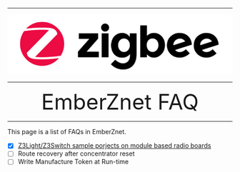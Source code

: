 ********
![zigbee](files/zigbee.png)
********

<div align="center">
    <font size=72>EmberZnet FAQ</font>
</div>


********  

This page is a list of FAQs in EmberZnet.

- [x] [Z3Light/Z3Switch sample porjects on module based radio boards](Zigbee-FAQ-Z3Light-Z3Switch-On-Module-Based-Kits)
- [ ] Route recovery after concentrator reset
- [ ] Write Manufacture Token at Run-time